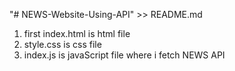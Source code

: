 "# NEWS-Website-Using-API" >> README.md
1) first index.html is html file
2) style.css is css file
3) index.js is javaScript file where i fetch NEWS API 
